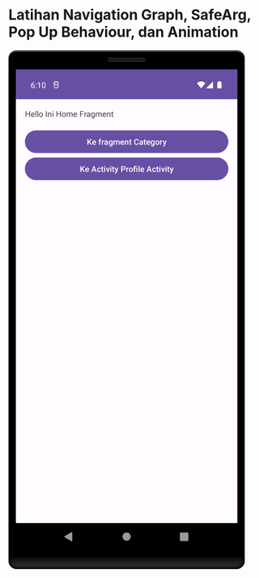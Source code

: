 # Latihan Navigation Graph, SafeArg, Pop Up Behaviour, dan Animation
![alt text](https://github.com/syafiqfajrianemha/navigation/blob/main/Screenshot_20230823_181133.png?raw=true)
